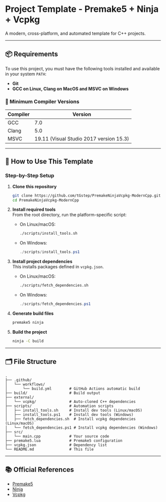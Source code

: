 # Project Template - Premake5 + Ninja + Vcpkg

A modern, cross-platform, and automated template for C++ projects.

---

## 📦 Requirements

To use this project, you must have the following tools installed and available in your system `PATH`:

- **Git**
- **GCC on Linux, Clang on MacOS and MSVC on Windows**

### 🧠 Minimum Compiler Versions
| Compiler | Version |
|----------|---------|
| GCC      | 7.0     |
| Clang    | 5.0     |
| MSVC     | 19.11 (Visual Studio 2017 version 15.3) |

---

## 🧪 How to Use This Template

### Step-by-Step Setup

1. **Clone this repository**  
   ```bash
   git clone https://github.com/tGstep/PremakeNinjaVcpkg-ModernCpp.git
   cd PremakeNinjaVcpkg-ModernCpp
   ```

2. **Install required tools**  
   From the root directory, run the platform-specific script:

   - On Linux/macOS:
     ```bash
     ./scripts/install_tools.sh
     ```
   - On Windows:
     ```powershell
     ./scripts/install_tools.ps1
     ```

3. **Install project dependencies**  
   This installs packages defined in `vcpkg.json`.

   - On Linux/macOS:
     ```bash
     ./scripts/fetch_dependencies.sh
     ```
   - On Windows:
     ```powershell
     ./scripts/fetch_dependencies.ps1
     ```

4. **Generate build files**
   ```bash
   premake5 ninja
   ```

5. **Build the project**
   ```bash
   ninja -C build
   ```

---

## 🗂️ File Structure

```plaintext
.
├── .github/
│   └── workflows/
│       └── build.yml        # GitHub Actions automatic build
├── build/                   # Build output
├── external/
│   └── vcpkg/               # Auto-cloned C++ dependencies
├── scripts/                 # Automation scripts
│   ├── install_tools.sh     # Install dev tools (Linux/macOS)
│   ├── install_tools.ps1    # Install dev tools (Windows)
│   ├── fetch_dependencies.sh  # Install vcpkg dependencies (Linux/macOS)
│   └── fetch_dependencies.ps1 # Install vcpkg dependencies (Windows)
├── src/
│   └── main.cpp             # Your source code
├── premake5.lua             # Premake5 configuration
├── vcpkg.json               # Dependency list
└── README.md                # This file
```

---

## 📚 Official References
- [Premake5](https://premake.github.io/)
- [Ninja](https://ninja-build.org/)
- [Vcpkg](https://vcpkg.io)
